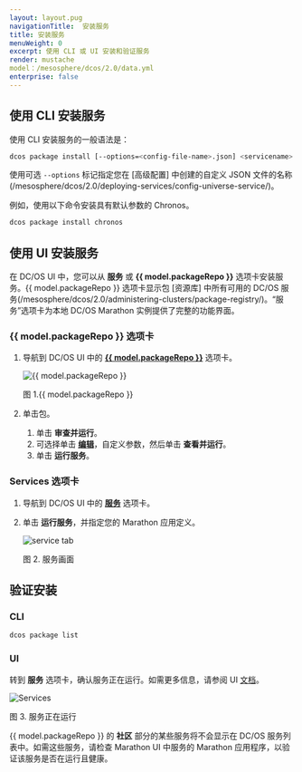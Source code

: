 ```yaml
---
layout: layout.pug
navigationTitle:  安装服务
title: 安装服务
menuWeight: 0
excerpt: 使用 CLI 或 UI 安装和验证服务
render: mustache
model：/mesosphere/dcos/2.0/data.yml
enterprise: false
---
```


## 使用 CLI 安装服务

使用 CLI 安装服务的一般语法是：

```bash
dcos package install [--options=<config-file-name>.json] <servicename>
```

使用可选 `--options` 标记指定您在 [高级配置] 中创建的自定义 JSON 文件的名称(/mesosphere/dcos/2.0/deploying-services/config-universe-service/)。

例如，使用以下命令安装具有默认参数的 Chronos。

```bash
dcos package install chronos
```

## 使用 UI 安装服务

在 DC/OS UI 中，您可以从 **服务** 或 **{{ model.packageRepo }}** 选项卡安装服务。{{ model.packageRepo }} 选项卡显示包 [资源库] 中所有可用的 DC/OS 服务(/mesosphere/dcos/2.0/administering-clusters/package-registry/)。“服务”选项卡为本地 DC/OS Marathon 实例提供了完整的功能界面。


### {{ model.packageRepo }} 选项卡

1. 导航到 DC/OS UI 中的 [**{{ model.packageRepo }}**](/mesosphere/dcos/2.0/gui/catalog/) 选项卡。

    ![{{ model.packageRepo }}](/mesosphere/dcos/2.0/img/GUI-Catalog-Main_View-1_12.png)

    图 1.{{ model.packageRepo }} 

2. 单击包。
    1. 单击 **审查并运行**。
    2. 可选择单击 [**编辑**](/mesosphere/dcos/2.0/deploying-services/config-universe-service/)，自定义参数，然后单击 **查看并运行**。
    3. 单击 **运行服务**。

### Services 选项卡

1. 导航到 DC/OS UI 中的 [**服务**](/mesosphere/dcos/2.0/gui/services/) 选项卡。
1. 单击 **运行服务**，并指定您的 Marathon 应用定义。

    ![service tab](/mesosphere/dcos/2.0/img/GUI-Services-No_Services_Running-1_12.png)

    图 2. 服务画面

## 验证安装

###  CLI

```bash
dcos package list
```

### UI

转到 **服务** 选项卡，确认服务正在运行。如需更多信息，请参阅 UI [文档](/mesosphere/dcos/2.0/gui/services/)。

![Services](/mesosphere/dcos/2.0/img/GUI-Services-Running_Services_View-1_12.png)

图 3. 服务正在运行

{{ model.packageRepo }} 的 **社区** 部分的某些服务将不会显示在 DC/OS 服务列表中。如需这些服务，请检查 Marathon UI 中服务的 Marathon 应用程序，以验证该服务是否在运行且健康。
